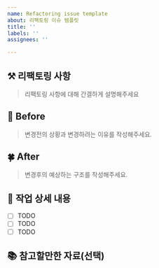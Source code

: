 ```yaml
---
name: Refactoring issue template
about: 리팩토링 이슈 템플릿
title: ''
labels: ''
assignees: ''

---
```


## ⚒️ 리팩토링 사항

> 리팩토링 사항에 대해 간결하게 설명해주세요

## 🍂 Before

> 변경전의 상황과 변경하려는 이유를 작성해주세요.

## 🍀 After

> 변경후의 예상하는 구조를 작성해주세요.

## 📜 작업 상세 내용

- [ ] TODO
- [ ] TODO
- [ ] TODO

## 📚 참고할만한 자료(선택)
